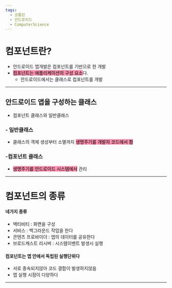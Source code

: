 ```yaml
---
tags:
  - 코틀린
  - 안드로이드
  - ComputerScience
---
```


# 컴포넌트란?

- 안드로이드 앱개발은 컴포넌트를 기반으로 한 개발
-  <mark style="background: #FF5582A6;">컴포넌트는 애플리케이션의 구성 요소</mark>다.
	- 안드로이드에서는 클래스로 컴포넌트를 개발

---------------------------------------
## 안드로이드 앱을 구성하는 클래스

- 컴포넌트 클래스와 일반클래스


### - 일반클래스

- 클래스의 객체 생성부터 소멸까지 <mark style="background: #FF5582A6;">생명주기를 개발자 코드에서 함</mark>

### -컴포넌트 클래스

- <mark style="background: #FF5582A6;">생명주기를 안드로이드 시스템에서</mark> 관리

--------------------
# 컴포넌트의 종류

#### 네가지 종류

- 액티비티 : 화면을 구성
-  서비스 : 백그라운드 작업을 한다
-  콘텐츠 프로바이더 : 앱의 데이터를 공유한다
-  브로드캐스트 리시버 : 시스템이벤트 발생시 실행


#### 컴포넌트는 앱 안에서 독립된 실행단위다

- 서로 종속되지않아 코드 결합이 발생하지않음
- 앱 실행 시점이 다양하다

--------


